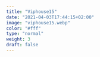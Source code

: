 ```yaml
---
title: "Viphouse15"
date: "2021-04-03T17:44:15+02:00"
image: "viphouse15.webp"
color: "#fff"
type: "normal"
weight: 3
draft: false
---
```

